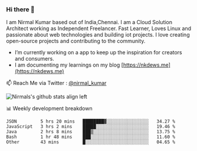 ### Hi there 👋

 I am Nirmal Kumar based out of India,Chennai. I am a Cloud Solution Architect working as Independent Freelancer. Fast Learner, Loves Linux and passionate about web technologies and building iot projects. I love creating open-source projects and contributing to the community.

- I’m currently working on a app to keep up the inspiration for creators and consumers.
- I am documenting my learnings on my blog [https://nkdews.me](https://nkdews.me)

📫 Reach Me via  Twitter : [@nirmal_kumar](https://twitter.com/nirmal_kumar)

![Nirmals's github stats align left](https://github-readme-stats.vercel.app/api?username=nk-gears&show_icons=true)


📊 Weekly development breakdown

<!--START_SECTION:waka-->
```text
JSON         5 hrs 20 mins   ████████▓░░░░░░░░░░░░░░░░   34.27 % 
JavaScript   3 hrs 2 mins    █████░░░░░░░░░░░░░░░░░░░░   19.46 % 
Java         2 hrs 8 mins    ███▒░░░░░░░░░░░░░░░░░░░░░   13.75 % 
Bash         1 hr 48 mins    ███░░░░░░░░░░░░░░░░░░░░░░   11.60 % 
Other        43 mins         █░░░░░░░░░░░░░░░░░░░░░░░░   04.65 % 
```
<!--END_SECTION:waka-->


